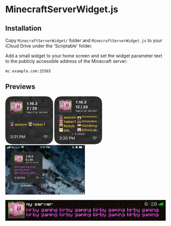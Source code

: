 # MinecraftServerWidget.js

## Installation

Copy `MinecraftServerWidget/` folder and `MinecraftServerWidget.js` to your iCloud Drive under the 'Scriptable' folder.

Add a small widget to your home screen and set the widget parameter text to the publicly accessible address of the Minecraft server:

```
mc.example.com:25565
```

## Previews

<img src="previews/preview_1.png" width="150">
<img src="previews/preview_2.png" width="150">
<br />
<img src="previews/preview_3.png" width="250">

![in_game](previews/in_game.png)
